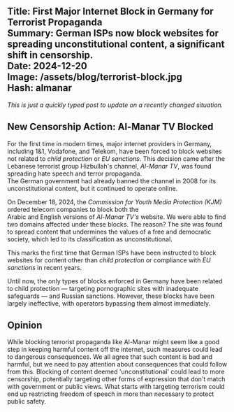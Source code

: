 Title: First Major Internet Block in Germany for Terrorist Propaganda  
Summary: German ISPs now block websites for spreading unconstitutional content, a significant shift in censorship.  
Date: 2024-12-20  
Image: /assets/blog/terrorist-block.jpg  
Hash: almanar  
---------
*This is just a quickly typed post to update on a recently changed situation.*
## New Censorship Action: Al-Manar TV Blocked  

For the first time in modern times, major internet providers in Germany, including 1&1, Vodafone, and Telekom, 
have been forced to block websites not related to *child protection* or *EU sanctions*. 
This decision came after the Lebanese terrorist group Hizbullah's channel, *Al-Manar TV*, 
was found spreading hate speech and terror propaganda.  
The German government had already banned the channel in 2008 for its unconstitutional content, 
but it continued to operate online.  

On December 18, 2024, the *Commission for Youth Media Protection (KJM)* ordered telecom companies to block both the  
Arabic and English versions of *Al-Manar TV's* website. 
We were able to find two domains affected under these blocks.
The reason? The site was found to spread content that undermines the values of a free and democratic society, 
which led to its classification as unconstitutional.  

This marks the first time that German ISPs have been instructed to block websites for content other 
than *child protection* or compliance with *EU sanctions* in recent years.

Until now, the only types of blocks enforced in Germany have been related to child protection —
targeting pornographic sites with inadequate safeguards — and Russian sanctions. 
However, these blocks have been largely ineffective, with operators bypassing them almost immediately.  

## Opinion
While blocking terrorist propaganda like Al-Manar might seem like a good step in keeping harmful content off the internet,
such measures could lead to dangerous consequences. 
We all agree that such content is bad and harmful, but we need to pay attention about consequences that could follow from this. 
Blocking of content deemed 'unconstitutional' could lead to more censorship, 
potentially targeting other forms of expression that don't match with government or public views. 
What starts with targeting terrorism could end up restricting freedom of speech in more than necessary 
to protect public safety.
